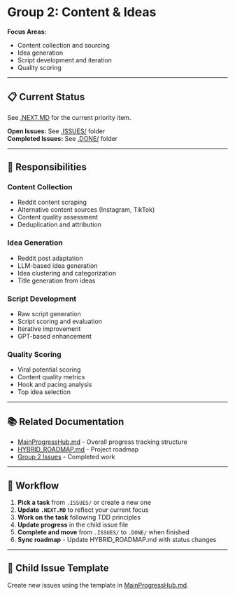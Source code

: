 # Group 2: Content & Ideas

**Focus Areas:**
- Content collection and sourcing
- Idea generation
- Script development and iteration
- Quality scoring

---

## 📋 Current Status

See [.NEXT.MD](.NEXT.MD) for the current priority item.

**Open Issues:** See [.ISSUES/](.ISSUES/) folder  
**Completed Issues:** See [.DONE/](.DONE/) folder

---

## 🎯 Responsibilities

### Content Collection
- Reddit content scraping
- Alternative content sources (Instagram, TikTok)
- Content quality assessment
- Deduplication and attribution

### Idea Generation
- Reddit post adaptation
- LLM-based idea generation
- Idea clustering and categorization
- Title generation from ideas

### Script Development
- Raw script generation
- Script scoring and evaluation
- Iterative improvement
- GPT-based enhancement

### Quality Scoring
- Viral potential scoring
- Content quality metrics
- Hook and pacing analysis
- Top idea selection

---

## 📚 Related Documentation

- [MainProgressHub.md](../../MainProgressHub.md) - Overall progress tracking structure
- [HYBRID_ROADMAP.md](../../docs/roadmaps/HYBRID_ROADMAP.md) - Project roadmap
- [Group 2 Issues](../../issues/resolved/phase-3-implementation/group-2-idea-generation/) - Completed work

---

## 🔄 Workflow

1. **Pick a task** from `.ISSUES/` or create a new one
2. **Update `.NEXT.MD`** to reflect your current focus
3. **Work on the task** following TDD principles
4. **Update progress** in the child issue file
5. **Complete and move** from `.ISSUES/` to `.DONE/` when finished
6. **Sync roadmap** - Update HYBRID_ROADMAP.md with status changes

---

## 📝 Child Issue Template

Create new issues using the template in [MainProgressHub.md](../../MainProgressHub.md#-child-issue-template).
